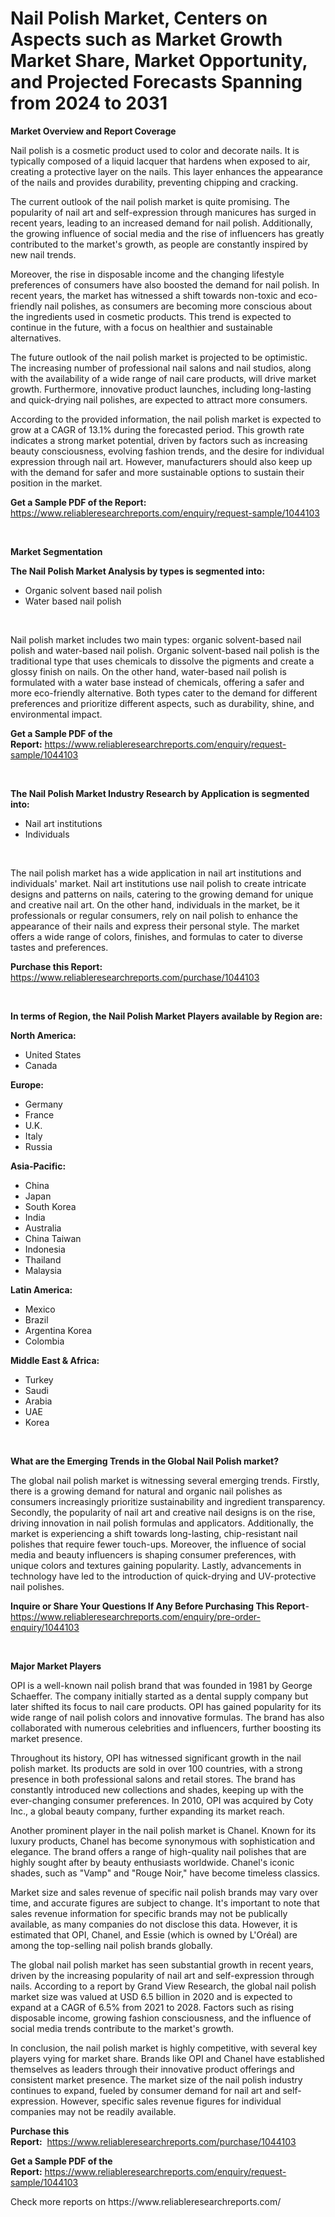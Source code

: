 <p><h1>Nail Polish Market, Centers on Aspects such as Market Growth Market Share, Market Opportunity, and Projected Forecasts Spanning from 2024 to 2031</h1></p><p><strong>Market Overview and Report Coverage</strong></p>
<p><p>Nail polish is a cosmetic product used to color and decorate nails. It is typically composed of a liquid lacquer that hardens when exposed to air, creating a protective layer on the nails. This layer enhances the appearance of the nails and provides durability, preventing chipping and cracking.</p><p>The current outlook of the nail polish market is quite promising. The popularity of nail art and self-expression through manicures has surged in recent years, leading to an increased demand for nail polish. Additionally, the growing influence of social media and the rise of influencers has greatly contributed to the market's growth, as people are constantly inspired by new nail trends.</p><p>Moreover, the rise in disposable income and the changing lifestyle preferences of consumers have also boosted the demand for nail polish. In recent years, the market has witnessed a shift towards non-toxic and eco-friendly nail polishes, as consumers are becoming more conscious about the ingredients used in cosmetic products. This trend is expected to continue in the future, with a focus on healthier and sustainable alternatives.</p><p>The future outlook of the nail polish market is projected to be optimistic. The increasing number of professional nail salons and nail studios, along with the availability of a wide range of nail care products, will drive market growth. Furthermore, innovative product launches, including long-lasting and quick-drying nail polishes, are expected to attract more consumers.</p><p>According to the provided information, the nail polish market is expected to grow at a CAGR of 13.1% during the forecasted period. This growth rate indicates a strong market potential, driven by factors such as increasing beauty consciousness, evolving fashion trends, and the desire for individual expression through nail art. However, manufacturers should also keep up with the demand for safer and more sustainable options to sustain their position in the market.</p></p>
<p><strong>Get a Sample PDF of the Report:</strong> <a href="https://www.reliableresearchreports.com/enquiry/request-sample/1044103">https://www.reliableresearchreports.com/enquiry/request-sample/1044103</a></p>
<p>&nbsp;</p>
<p><strong>Market Segmentation</strong></p>
<p><strong>The Nail Polish Market Analysis by types is segmented into:</strong></p>
<p><ul><li>Organic solvent based nail polish</li><li>Water based nail polish</li></ul></p>
<p>&nbsp;</p>
<p><p>Nail polish market includes two main types: organic solvent-based nail polish and water-based nail polish. Organic solvent-based nail polish is the traditional type that uses chemicals to dissolve the pigments and create a glossy finish on nails. On the other hand, water-based nail polish is formulated with a water base instead of chemicals, offering a safer and more eco-friendly alternative. Both types cater to the demand for different preferences and prioritize different aspects, such as durability, shine, and environmental impact.</p></p>
<p><strong>Get a Sample PDF of the Report:</strong>&nbsp;<a href="https://www.reliableresearchreports.com/enquiry/request-sample/1044103">https://www.reliableresearchreports.com/enquiry/request-sample/1044103</a></p>
<p>&nbsp;</p>
<p><strong>The Nail Polish Market Industry Research by Application is segmented into:</strong></p>
<p><ul><li>Nail art institutions</li><li>Individuals</li></ul></p>
<p>&nbsp;</p>
<p><p>The nail polish market has a wide application in nail art institutions and individuals' market. Nail art institutions use nail polish to create intricate designs and patterns on nails, catering to the growing demand for unique and creative nail art. On the other hand, individuals in the market, be it professionals or regular consumers, rely on nail polish to enhance the appearance of their nails and express their personal style. The market offers a wide range of colors, finishes, and formulas to cater to diverse tastes and preferences.</p></p>
<p><strong>Purchase this Report:</strong>&nbsp; <a href="https://www.reliableresearchreports.com/purchase/1044103">https://www.reliableresearchreports.com/purchase/1044103</a></p>
<p>&nbsp;</p>
<p><strong>In terms of Region, the Nail Polish Market Players available by Region are:</strong></p>
<p>
    <p> <strong> North America: </strong>
        <ul>
            <li>United States</li>
            <li>Canada</li>
        </ul>
        </p> 
    <p> <strong> Europe: </strong>
        <ul>
            <li>Germany</li>
            <li>France</li>
            <li>U.K.</li>
            <li>Italy</li>
            <li>Russia</li>
        </ul>
        </p> 
    <p> <strong> Asia-Pacific: </strong>
        <ul>
            <li>China</li>
            <li>Japan</li>
            <li>South Korea</li>
            <li>India</li>
            <li>Australia</li>
            <li>China Taiwan</li>
            <li>Indonesia</li>
            <li>Thailand</li>
            <li>Malaysia</li>
        </ul>
        </p> 
    <p> <strong> Latin America: </strong>
        <ul>
            <li>Mexico</li>
            <li>Brazil</li>
            <li>Argentina Korea</li>
            <li>Colombia</li>
        </ul>
        </p> 
    <p> <strong> Middle East & Africa: </strong>
        <ul>
            <li>Turkey</li>
            <li>Saudi</li>
            <li>Arabia</li>
            <li>UAE</li>
            <li>Korea</li>
        </ul>
    </p>
    </p>
<p>&nbsp;</p>
<p><strong>What are the Emerging Trends in the Global Nail Polish market?</strong></p>
<p><p>The global nail polish market is witnessing several emerging trends. Firstly, there is a growing demand for natural and organic nail polishes as consumers increasingly prioritize sustainability and ingredient transparency. Secondly, the popularity of nail art and creative nail designs is on the rise, driving innovation in nail polish formulas and applicators. Additionally, the market is experiencing a shift towards long-lasting, chip-resistant nail polishes that require fewer touch-ups. Moreover, the influence of social media and beauty influencers is shaping consumer preferences, with unique colors and textures gaining popularity. Lastly, advancements in technology have led to the introduction of quick-drying and UV-protective nail polishes.</p></p>
<p><strong>Inquire or Share Your Questions If Any Before Purchasing This Report</strong>- <a href="https://www.reliableresearchreports.com/enquiry/pre-order-enquiry/1044103">https://www.reliableresearchreports.com/enquiry/pre-order-enquiry/1044103</a></p>
<p>&nbsp;</p>
<p><strong>Major Market Players</strong></p>
<p><p>OPI is a well-known nail polish brand that was founded in 1981 by George Schaeffer. The company initially started as a dental supply company but later shifted its focus to nail care products. OPI has gained popularity for its wide range of nail polish colors and innovative formulas. The brand has also collaborated with numerous celebrities and influencers, further boosting its market presence.</p><p>Throughout its history, OPI has witnessed significant growth in the nail polish market. Its products are sold in over 100 countries, with a strong presence in both professional salons and retail stores. The brand has constantly introduced new collections and shades, keeping up with the ever-changing consumer preferences. In 2010, OPI was acquired by Coty Inc., a global beauty company, further expanding its market reach.</p><p>Another prominent player in the nail polish market is Chanel. Known for its luxury products, Chanel has become synonymous with sophistication and elegance. The brand offers a range of high-quality nail polishes that are highly sought after by beauty enthusiasts worldwide. Chanel's iconic shades, such as "Vamp" and "Rouge Noir," have become timeless classics.</p><p>Market size and sales revenue of specific nail polish brands may vary over time, and accurate figures are subject to change. It's important to note that sales revenue information for specific brands may not be publically available, as many companies do not disclose this data. However, it is estimated that OPI, Chanel, and Essie (which is owned by L'Oréal) are among the top-selling nail polish brands globally.</p><p>The global nail polish market has seen substantial growth in recent years, driven by the increasing popularity of nail art and self-expression through nails. According to a report by Grand View Research, the global nail polish market size was valued at USD 6.5 billion in 2020 and is expected to expand at a CAGR of 6.5% from 2021 to 2028. Factors such as rising disposable income, growing fashion consciousness, and the influence of social media trends contribute to the market's growth.</p><p>In conclusion, the nail polish market is highly competitive, with several key players vying for market share. Brands like OPI and Chanel have established themselves as leaders through their innovative product offerings and consistent market presence. The market size of the nail polish industry continues to expand, fueled by consumer demand for nail art and self-expression. However, specific sales revenue figures for individual companies may not be readily available.</p></p>
<p><strong>Purchase this Report:</strong>&nbsp;&nbsp;<a href="https://www.reliableresearchreports.com/purchase/1044103">https://www.reliableresearchreports.com/purchase/1044103</a></p>
<p></p>
<p><strong>Get a Sample PDF of the Report:</strong>&nbsp;<a href="https://www.reliableresearchreports.com/enquiry/request-sample/1044103">https://www.reliableresearchreports.com/enquiry/request-sample/1044103</a></p>
<p>Check more reports on https://www.reliableresearchreports.com/</p>
